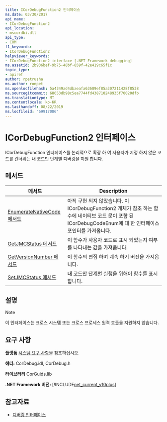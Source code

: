 ```yaml
---
title: ICorDebugFunction2 인터페이스
ms.date: 03/30/2017
api_name:
- ICorDebugFunction2
api_location:
- mscordbi.dll
api_type:
- COM
f1_keywords:
- ICorDebugFunction2
helpviewer_keywords:
- ICorDebugFunction2 interface [.NET Framework debugging]
ms.assetid: 2b936bef-9b75-48bf-859f-42e419c65f1c
topic_type:
- apiref
author: rpetrusha
ms.author: ronpet
ms.openlocfilehash: 5a4349ad4dbaeafa63689ef85a307211428f8538
ms.sourcegitcommit: 68653db98c5ea7744fd438710248935f70020dfb
ms.translationtype: MT
ms.contentlocale: ko-KR
ms.lasthandoff: 08/22/2019
ms.locfileid: "69917086"
---
```

# <a name="icordebugfunction2-interface"></a>ICorDebugFunction2 인터페이스

ICorDebugFunction 인터페이스를 논리적으로 확장 하 여 사용자가 지정 하지 않은 코드를 건너뛰는 내 코드만 단계별 디버깅을 지원 합니다.  
  
## <a name="methods"></a>메서드  
  
|메서드|Description|  
|------------|-----------------|  
|[EnumerateNativeCode 메서드](../../../../docs/framework/unmanaged-api/debugging/icordebugfunction2-enumeratenativecode-method.md)|아직 구현 되지 않았습니다. 이 ICorDebugFunction2 개체가 참조 하는 함수에 네이티브 코드 문이 포함 된 ICorDebugCodeEnum에 대 한 인터페이스 포인터를 가져옵니다.|  
|[GetJMCStatus 메서드](../../../../docs/framework/unmanaged-api/debugging/icordebugfunction2-getjmcstatus-method.md)|이 함수가 사용자 코드로 표시 되었는지 여부를 나타내는 값을 가져옵니다.|  
|[GetVersionNumber 메서드](../../../../docs/framework/unmanaged-api/debugging/icordebugfunction2-getversionnumber-method.md)|이 함수의 편집 하며 계속 하기 버전을 가져옵니다.|  
|[SetJMCStatus 메서드](../../../../docs/framework/unmanaged-api/debugging/icordebugfunction2-setjmcstatus-method.md)|내 코드만 단계별 실행을 위해이 함수를 표시 합니다.|  
  
## <a name="remarks"></a>설명  
  
> [!NOTE]
> 이 인터페이스는 크로스 시스템 또는 크로스 프로세스 원격 호출을 지원하지 않습니다.  
  
## <a name="requirements"></a>요구 사항  
 **플랫폼** [시스템 요구 사항](../../../../docs/framework/get-started/system-requirements.md)을 참조하십시오.  
  
 **헤더:** CorDebug.idl, CorDebug.h  
  
 **라이브러리** CorGuids.lib  
  
 **.NET Framework 버전:** [!INCLUDE[net_current_v10plus](../../../../includes/net-current-v10plus-md.md)]  
  
## <a name="see-also"></a>참고자료

- [디버깅 인터페이스](../../../../docs/framework/unmanaged-api/debugging/debugging-interfaces.md)
